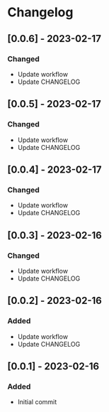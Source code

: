 # Changelog

## [0.0.6] - 2023-02-17
### Changed

- Update workflow
- Update CHANGELOG

## [0.0.5] - 2023-02-17
### Changed

- Update workflow
- Update CHANGELOG

## [0.0.4] - 2023-02-17
### Changed

- Update workflow
- Update CHANGELOG

## [0.0.3] - 2023-02-16
### Changed

- Update workflow
- Update CHANGELOG

## [0.0.2] - 2023-02-16
### Added

- Update workflow
- Update CHANGELOG

## [0.0.1] - 2023-02-16
### Added

- Initial commit